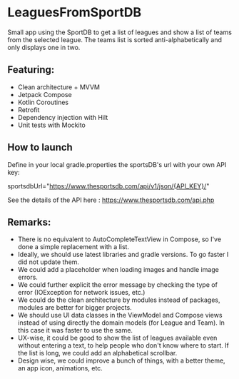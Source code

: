 # LeaguesFromSportDB

Small app using the SportDB to get a list of leagues and show a list of teams from the selected
league. The teams list is sorted anti-alphabetically and only displays one in two.

## Featuring:

- Clean architecture + MVVM
- Jetpack Compose
- Kotlin Coroutines
- Retrofit
- Dependency injection with Hilt
- Unit tests with Mockito

## How to launch

Define in your local gradle.properties the sportsDB's url with your own API key:

sportsdbUrl="https://www.thesportsdb.com/api/v1/json/{API_KEY}/"

See the details of the API here : https://www.thesportsdb.com/api.php

## Remarks:

- There is no equivalent to AutoCompleteTextView in Compose, so I've done a simple replacement with
  a list.
- Ideally, we should use latest libraries and gradle versions. To go faster I did not update them.
- We could add a placeholder when loading images and handle image errors.
- We could further explicit the error message by checking the type of error (IOException for network
  issues, etc.)
- We could do the clean architecture by modules instead of packages, modules are better for bigger
  projects.
- We should use UI data classes in the ViewModel and Compose views instead of using directly the
  domain models (for League and Team). In this case it was faster to use the same.
- UX-wise, it could be good to show the list of leagues available even without entering a text, to
  help people who don't know where to start. If the list is long, we could add an alphabetical
  scrollbar.
- Design wise, we could improve a bunch of things, with a better theme, an app icon, animations,
  etc.